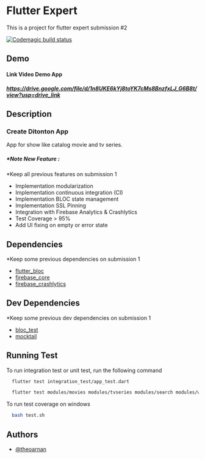 # Flutter Expert
This is a project for flutter expert submission #2

[![Codemagic build status](https://api.codemagic.io/apps/64799dd8ed0d544961dd09ba/64799dd8ed0d544961dd09b9/status_badge.svg)](https://codemagic.io/apps/64799dd8ed0d544961dd09ba/64799dd8ed0d544961dd09b9/latest_build)

## Demo
#### Link Video Demo App
##### https://drive.google.com/file/d/1n8UKE6kYj8toYK7cMs8BnzfxLJ_G6B8t/view?usp=drive_link

## Description
### Create Ditonton App
App for show like catalog movie and tv series.
##### *Note New Feature :
*Keep all previous features on submission 1
- Implementation modularization
- Implementation continuous integration (CI)
- Implementation BLOC state management
- Implementation SSL Pinning
- Integration with Firebase Analytics & Crashlytics
- Test Coverage > 95%
- Add UI fixing on empty or error state

## Dependencies
*Keep some previous dependencies on submission 1
- [flutter_bloc](https://pub.dev/packages/flutter_bloc)
- [firebase_core](https://pub.dev/packages/firebase_core)
- [firebase_crashlytics](https://pub.dev/packages/firebase_crashlytics)
## Dev Dependencies
*Keep some previous dev dependencies on submission 1
- [bloc_test](https://pub.dev/packages/bloc_test)
- [mocktail](https://pub.dev/packages/mocktail)

## Running Test
To run integration test or unit test, run the following command
```bash
  flutter test integration_test/app_test.dart
```
```bash
  flutter test modules/movies modules/tvseries modules/search modules/watchlist
```
To run test coverage on windows
```bash
  bash test.sh
```
## Authors
- [@theoarnan](https://www.github.com/theoarnan)
